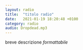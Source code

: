 ```yaml
---
layout: radio
title:  "titolo radio"
date:   2021-01-19 18:20:48 +0100
category: radio
audio: Dropdead.mp3
---
```


breve descrizione *formattabile*
